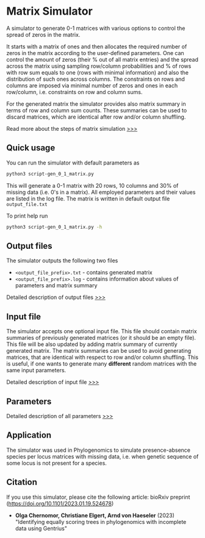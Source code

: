 # Matrix Simulator
A simulator to generate 0-1 matrices with various options to control the spread of zeros in the matrix.

It starts with a matrix of ones and then allocates the required number of zeros in the matrix according to the user-defined parameters. One can control the amount of zeros (their % out of all matrix entries) and the spread across the matrix using sampling row/column probabilities and % of rows with row sum equals to one (rows with minimal information) and also the distribution of such ones across columns. The constraints on rows and columns are imposed via minimal number of zeros and ones in each row/column, i.e. constraints on row and column sums.

For the generated matrix the simulator provides also matrix summary in terms of row and column sum counts. These summaries can be used to discard matrices, which are identical after row and/or column shuffling.

Read more about the steps of matrix simulation [>>>](./docs/doc_workflow.md)

## Quick usage
You can run the simulator with default parameters as

```bash
python3 script-gen_0_1_matrix.py
```
This will generate a 0-1 matrix with 20 rows, 10 columns and 30% of missing data (i.e. 0's in a matrix). All employed parameters and their values are listed in the log file. The matrix is written in default output file `output_file.txt`

To print help run

```bash
python3 script-gen_0_1_matrix.py -h
```
## Output files
The simulator outputs the following two files

* `<output_file_prefix>.txt` - contains generated matrix
* `<output_file_prefix>.log` - contains information about values of parameters and matrix summary

Detailed description of output files [>>>](./docs/doc_files.md)

## Input file
The simulator accepts one optional input file. This file should contain matrix summaries of previously generated matrices (or it should be an empty file). This file will be also updated by adding matrix summary of currently generated matrix. The matrix summaries can be used to avoid generating  matrices, that are identical with respect to row and/or column shuffling. This is useful, if one wants to generate many **different** random matrices with the same input parameters. 

Detailed description of input file [>>>](./docs/doc_files.md)

## Parameters
Detailed description of all parameters [>>>](./docs/doc_param.md)

## Application
The simulator was used in Phylogenomics to simulate presence-absence species per locus matrices with missing data, i.e. when genetic sequence of some locus is not present for a species.

## Citation
If you use this simulator, please cite the following article:
bioRxiv preprint (https://doi.org/10.1101/2023.01.19.524678)
* **Olga Chernomor, Christiane Elgert, Arnd von Haeseler** (2023) "Identifying equally scoring trees in phylogenomics with incomplete data using Gentrius"
